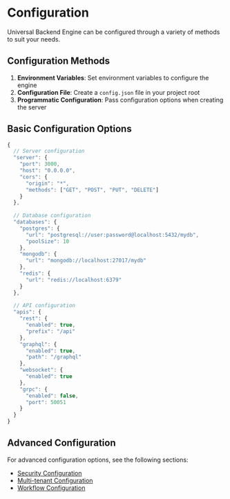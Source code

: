 # Configuration

Universal Backend Engine can be configured through a variety of methods to suit your needs.

## Configuration Methods

1. **Environment Variables**: Set environment variables to configure the engine
2. **Configuration File**: Create a `config.json` file in your project root
3. **Programmatic Configuration**: Pass configuration options when creating the server

## Basic Configuration Options

```javascript
{
  // Server configuration
  "server": {
    "port": 3000,
    "host": "0.0.0.0",
    "cors": {
      "origin": "*",
      "methods": ["GET", "POST", "PUT", "DELETE"]
    }
  },
  
  // Database configuration
  "databases": {
    "postgres": {
      "url": "postgresql://user:password@localhost:5432/mydb",
      "poolSize": 10
    },
    "mongodb": {
      "url": "mongodb://localhost:27017/mydb"
    },
    "redis": {
      "url": "redis://localhost:6379"
    }
  },
  
  // API configuration
  "apis": {
    "rest": {
      "enabled": true,
      "prefix": "/api"
    },
    "graphql": {
      "enabled": true,
      "path": "/graphql"
    },
    "websocket": {
      "enabled": true
    },
    "grpc": {
      "enabled": false,
      "port": 50051
    }
  }
}
```

## Advanced Configuration

For advanced configuration options, see the following sections:

- [Security Configuration](security.md)
- [Multi-tenant Configuration](multi-tenancy.md)
- [Workflow Configuration](workflow.md)